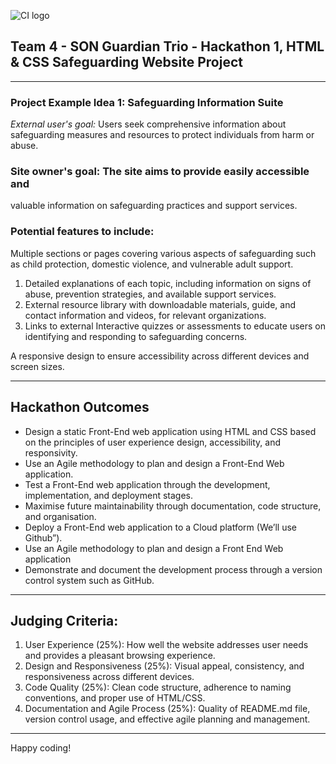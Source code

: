 ![CI logo](https://codeinstitute.s3.amazonaws.com/fullstack/ci_logo_small.png)

## Team 4 - SON Guardian Trio - Hackathon 1, HTML & CSS Safeguarding Website Project

---
### Project Example Idea 1: Safeguarding Information Suite
  
*External user's goal:* Users seek comprehensive information about
safeguarding measures and resources to protect individuals from harm
or abuse.
 
### Site owner's goal: The site aims to provide easily accessible and
valuable information on safeguarding practices and support services.
 
### Potential features to include:
 
Multiple sections or pages covering various aspects of safeguarding
such as child protection, domestic violence, and vulnerable adult
support.
 
1. Detailed explanations of each topic, including information on signs of
abuse, prevention strategies, and available support services.
2. External resource library with downloadable materials, guide, and
contact information and videos, for relevant organizations.
3. Links to external Interactive quizzes or assessments to educate users on
identifying and responding to safeguarding concerns.

A responsive design to ensure accessibility across different devices and
screen sizes.

---
## Hackathon Outcomes
 - Design a static Front-End web application using HTML and CSS based on the
 principles of user experience design, accessibility, and responsivity.
 - Use an Agile methodology to plan and design a Front-End Web application.
 - Test a Front-End web application through the development, implementation,
 and deployment stages.
  - Maximise future maintainability through documentation, code structure, and
 organisation.
 - Deploy a Front-End web application to a Cloud platform (We’ll use Github”).
 - Use an Agile methodology to plan and design a Front End Web application
 - Demonstrate and document the development process through a version
 control system such as GitHub.
---
## Judging Criteria:
 1. User Experience (25%): How well the website addresses user needs and
 provides a pleasant browsing experience.
 2. Design and Responsiveness (25%): Visual appeal, consistency, and
 responsiveness across different devices.
 3. Code Quality (25%): Clean code structure, adherence to naming conventions,
 and proper use of HTML/CSS.
 4. Documentation and Agile Process (25%): Quality of README.md file, version
 control usage, and effective agile planning and management.
---

Happy coding!
